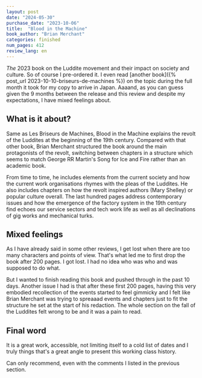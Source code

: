 ```yaml
---
layout: post
date: "2024-05-30"
purchase_date: "2023-10-06"
title:  "Blood in the Machine"
book_author: "Brian Merchant"
categories: finished
num_pages: 412
review_lang: en
---
```


*The* 2023 book on the Luddite movement and their impact on society and culture. So of course I pre-ordered it. I even read [another book]({% post_url 2023-10-10-briseurs-de-machines %}) on the topic during the full month it took for my copy to arrive in Japan. Aaaand, as you can guess given the 9 months between the release and this review and despite my expectations, I have mixed feelings about.

## What is it about?

Same as Les Briseurs de Machines, Blood in the Machine explains the revolt of the Luddites at the beginning of the 19th century. Compared with that other book, Brian Merchant structured the book around the main protagonists of the revolt, switching between chapters in a structure which seems to match George RR Martin's Song for Ice and Fire rather than an academic book.

From time to time, he includes elements from the current society and how the current work organisations rhymes with the pleas of the Luddites. He also includes chapters on how the revolt inspired authors (Mary Shelley) or popular culture overall. The last hundred pages address contemporary issues and how the emergence of the factory system in the 19th century find echoes our service sectors and tech work life as well as all declinations of gig works and mechanical turks.

## Mixed feelings

As I have already said in some other reviews, I get lost when there are too many characters and points of view. That's what led me to first drop the book after 200 pages. I got lost. I had no idea who was who and was supposed to do what.

But I wanted to finish reading this book and pushed through in the past 10 days. Another issue I had is that after these first 200 pages, having this very embodied recollection of the events started to feel gimmicky and I felt like Brian Merchant was trying to spreaaad events and chapters just to fit the structure he set at the start of his redaction. The whole section on the fall of the Luddites felt wrong to be and it was a pain to read.

## Final word

It is a great work, accessible, not limiting itself to a cold list of dates and I truly things that's a great angle to present this working class history.

Can only recommend, even with the comments I listed in the previous section.